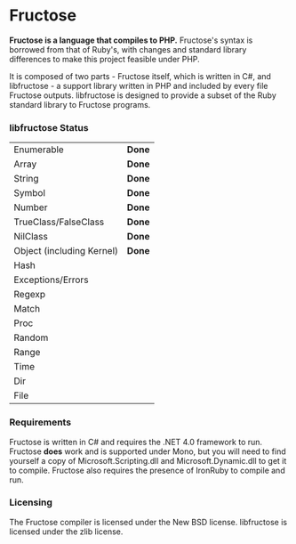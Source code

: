 # Fructose

**Fructose is a language that compiles to PHP.** Fructose's syntax is borrowed from that of Ruby's, with changes and standard library differences to make this project feasible under PHP.

It is composed of two parts - Fructose itself, which is written in C#, and libfructose - a support library written in PHP and included by every file Fructose outputs. libfructose is designed to provide a subset of the Ruby standard library to Fructose programs.

### libfructose Status

<table>
<tr><td>Enumerable</td><td><b>Done</b></td></tr>
<tr><td>Array</td><td><b>Done</b></td></tr>
<tr><td>String</td><td><b>Done</b></td></tr>
<tr><td>Symbol</td><td><b>Done</b></td></tr>
<tr><td>Number</td><td><b>Done</b></td></tr>
<tr><td>TrueClass/FalseClass</td><td><b>Done</b></td></tr>
<tr><td>NilClass</td><td><b>Done</b></td></tr>
<tr><td>Object (including Kernel)</td><td><b>Done</b></td></tr>
<tr><td>Hash</td><td></td></tr>
<tr><td>Exceptions/Errors</td><td></td></tr>
<tr><td>Regexp</td><td></td></tr>
<tr><td>Match</td><td></td></tr>
<tr><td>Proc</td><td></td></tr>
<tr><td>Random</td><td></td></tr>
<tr><td>Range</td><td></td></tr>
<tr><td>Time</td><td></td></tr>
<tr><td>Dir</td><td></td></tr>
<tr><td>File</td><td></td></tr>
</table>

### Requirements

Fructose is written in C# and requires the .NET 4.0 framework to run. Fructose **does** work and is supported under Mono, but you will need to find yourself a copy of Microsoft.Scripting.dll and Microsoft.Dynamic.dll to get it to compile. Fructose also requires the presence of IronRuby to compile and run.

### Licensing

The Fructose compiler is licensed under the New BSD license. libfructose is licensed under the zlib license.